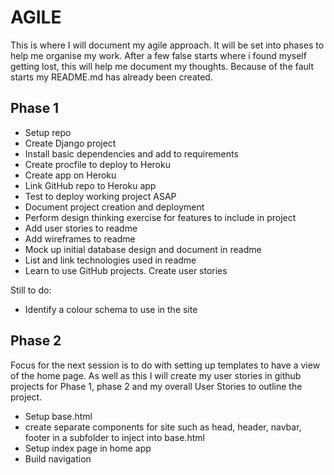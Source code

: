 # AGILE

This is where I will document my agile approach. It will be set into phases to help me organise my work. After a few false starts where i found myself getting lost, this will help me document my thoughts. Because of the fault starts my README.md has already been created. 

## Phase 1

- Setup repo
- Create Django project
- Install basic dependencies and add to requirements
- Create procfile to deploy to Heroku
- Create app on Heroku
- Link GitHub repo to Heroku app
- Test to deploy working project ASAP
- Document project creation and deployment
- Perform design thinking exercise for features to include in project
- Add user stories to readme
- Add wireframes to readme
- Mock up initial database design and document in readme
- List and link technologies used in readme
- Learn to use GitHub projects. Create user stories

Still to do:
- Identify a colour schema to use in the site

## Phase 2

Focus for the next session is to do with setting up templates to have a view of the home page. As well as this I will create my user stories in github projects for Phase 1, phase 2 and my overall User Stories to outline the project. 

- Setup base.html
- create separate components for site such as head, header, navbar, footer in a subfolder to inject into base.html
- Setup index page in home app
- Build navigation
